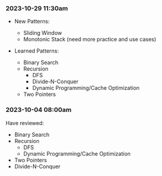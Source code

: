 ### 2023-10-29 11:30am

- New Patterns:
    - Sliding Window
    - Monotonic Stack (need more practice and use cases)

- Learned Patterns:
    - Binary Search
    - Recursion
        - DFS
        - Divide-N-Conquer
        - Dynamic Programming/Cache Optimization
    - Two Pointers


### 2023-10-04 08:00am

Have reviewed:

- Binary Search
- Recursion
	- DFS
	- Dynamic Programming/Cache Optimization
- Two Pointers
- Divide-N-Conquer

